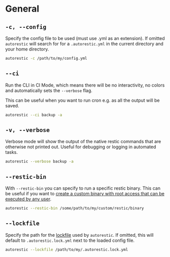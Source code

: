 # General

## `-c, --config`

Specify the config file to be used (must use .yml as an extension).
If omitted `autorestic` will search for for a `.autorestic.yml` in the current directory and your home directory.

```bash
autorestic -c /path/to/my/config.yml
```

## `--ci`

Run the CLI in CI Mode, which means there will be no interactivity, no colors and automatically sets the `--verbose` flag.

This can be useful when you want to run cron e.g. as all the output will be saved.

```bash
autorestic --ci backup -a
```

## `-v, --verbose`

Verbose mode will show the output of the native restic commands that are otherwise not printed out. Useful for debugging or logging in automated tasks.

```bash
autorestic --verbose backup -a
```

## `--restic-bin`

With `--restic-bin` you can specify to run a specific restic binary. This can be useful if you want to [create a custom binary with root access that can be executed by any user](https://restic.readthedocs.io/en/stable/080_examples.html#full-backup-without-root).

```bash
autorestic --restic-bin /some/path/to/my/custom/restic/binary
```

## `--lockfile`

Specify the path for the [lockfile](../lockfile.md) used by `autorestic`. If omitted, this will default to `.autorestic.lock.yml` next to the loaded config file.

```bash
autorestic --lockfile /path/to/my/.autorestic.lock.yml
```
